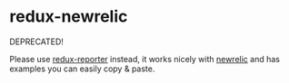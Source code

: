 # redux-newrelic

DEPRECATED!

Please use [redux-reporter](https://www.npmjs.com/package/redux-reporter) instead, it works nicely with [newrelic](https://newrelic.com/) and has examples you can easily copy & paste.
